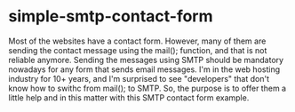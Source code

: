 # simple-smtp-contact-form
Most of the websites have a contact form. However, many of them are sending the contact message using the mail(); function, and that is not reliable anymore. Sending the messages using SMTP should be mandatory nowadays for any form that sends email messages.  I'm in the web hosting industry for 10+ years, and I'm surprised to see "developers" that don't know how to swithc from mail(); to SMTP.   So, the purpose is to offer them a little help and in this matter with this SMTP contact form example. 
